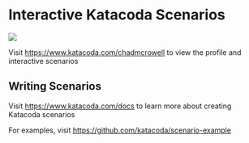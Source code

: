 # Interactive Katacoda Scenarios

[![](http://shields.katacoda.com/katacoda/chadmcrowell/count.svg)](https://www.katacoda.com/chadmcrowell "Get your profile on Katacoda.com")

Visit https://www.katacoda.com/chadmcrowell to view the profile and interactive scenarios

## Writing Scenarios

Visit https://www.katacoda.com/docs to learn more about creating Katacoda scenarios

For examples, visit https://github.com/katacoda/scenario-example
